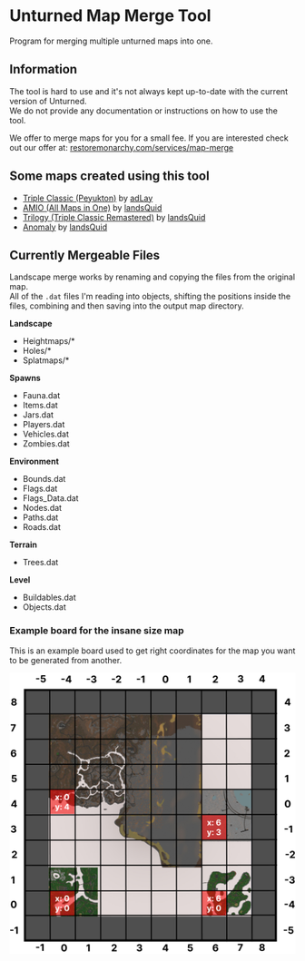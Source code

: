 # Unturned Map Merge Tool
Program for merging multiple unturned maps into one. 

## Information
The tool is hard to use and it's not always kept up-to-date with the current version of Unturned.  
We do not provide any documentation or instructions on how to use the tool.  

We offer to merge maps for you for a small fee. If you are interested check out our offer at: [restoremonarchy.com/services/map-merge](https://restoremonarchy.com/services/map-merge)

## Some maps created using this tool
* [Triple Classic (Peyukton)](https://steamcommunity.com/sharedfiles/filedetails/?id=2867004062) by [adLay](https://steamcommunity.com/profiles/76561199059647240)
* [AMIO (All Maps in One)](https://steamcommunity.com/workshop/filedetails/?id=2877846948) by [landsQuid](https://steamcommunity.com/id/BearFlewOverTheOcean)
* [Trilogy (Triple Classic Remastered)](https://steamcommunity.com/sharedfiles/filedetails/?id=2876376295) by [landsQuid](https://steamcommunity.com/id/BearFlewOverTheOcean)
* [Anomaly](https://steamcommunity.com/workshop/filedetails/?id=2880116065) by [landsQuid](https://steamcommunity.com/id/BearFlewOverTheOcean)

## Currently Mergeable Files
Landscape merge works by renaming and copying the files from the original map.  
All of the `.dat` files I'm reading into objects, shifting the positions inside the files, combining and then saving into the output map directory.

**Landscape**  
* Heightmaps/*
* Holes/*
* Splatmaps/*

**Spawns**
* Fauna.dat
* Items.dat
* Jars.dat
* Players.dat
* Vehicles.dat
* Zombies.dat

**Environment**
* Bounds.dat
* Flags.dat
* Flags_Data.dat
* Nodes.dat
* Paths.dat
* Roads.dat

**Terrain**
* Trees.dat

**Level**
* Buildables.dat
* Objects.dat

### Example board for the insane size map  
This is an example board used to get right coordinates for the map you want to be generated from another.

![](UnturnedMapMergeTool.jpg)

